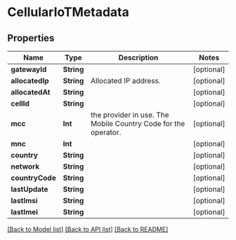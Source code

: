 # CellularIoTMetadata

## Properties
Name | Type | Description | Notes
------------ | ------------- | ------------- | -------------
**gatewayId** | **String** |  | [optional] 
**allocatedIp** | **String** | Allocated IP address. | [optional] 
**allocatedAt** | **String** |  | [optional] 
**cellId** | **String** |  | [optional] 
**mcc** | **Int** | the provider in use.  The Mobile Country Code for the operator. | [optional] 
**mnc** | **Int** |  | [optional] 
**country** | **String** |  | [optional] 
**network** | **String** |  | [optional] 
**countryCode** | **String** |  | [optional] 
**lastUpdate** | **String** |  | [optional] 
**lastImsi** | **String** |  | [optional] 
**lastImei** | **String** |  | [optional] 

[[Back to Model list]](../README.md#documentation-for-models) [[Back to API list]](../README.md#documentation-for-api-endpoints) [[Back to README]](../README.md)


